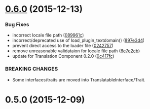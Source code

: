 <a name="0.6.0"></a>
# [0.6.0](https://github.com/devaloka/devaloka-plugin/compare/v0.5.0...v0.6.0) (2015-12-13)


### Bug Fixes

* incorrect locale file path ([089961c](https://github.com/devaloka/devaloka-plugin/commit/089961c))
* incorrect/deprecated use of load_plugin_textdomain() ([897e3d4](https://github.com/devaloka/devaloka-plugin/commit/897e3d4))
* prevent direct access to the loader file ([0242757](https://github.com/devaloka/devaloka-plugin/commit/0242757))
* remove unreasonable validataion for locale file path ([6c7e2cb](https://github.com/devaloka/devaloka-plugin/commit/6c7e2cb))
* update for Translation Component 0.2.0 ([0c417fc](https://github.com/devaloka/devaloka-plugin/commit/0c417fc))


### BREAKING CHANGES

* Some interfaces/traits are moved into
    TranslatableInterface/Trait.



<a name="0.5.0"></a>
# 0.5.0 (2015-12-09)





